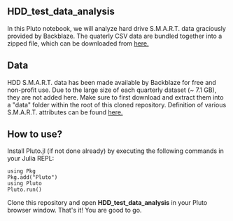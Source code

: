 ## HDD_test_data_analysis

In this Pluto notebook, we will analyze hard drive S.M.A.R.T. data graciously provided by
Backblaze. The quaterly CSV data are bundled together into a zipped file, which
can be downloaded from [here.](https://www.backblaze.com/b2/hard-drive-test-data.html)

## Data

HDD S.M.A.R.T. data has been made available by Backblaze for free and non-profit use. Due to 
the large size of each quarterly dataset (~ 7.1 GB), they are not added here. Make sure to 
first download and extract them into a "data" folder within the root of this cloned repository.
Definition of various S.M.A.R.T. attributes can be found [here.](http://ntfs.com/disk-monitor-smart-attributes.htm)

## How to use?

Install Pluto.jl (if not done already) by executing the following commands in your Julia REPL:

    using Pkg
    Pkg.add("Pluto")
    using Pluto
    Pluto.run() 

Clone this repository and open **HDD_test_data_analysis** in your Pluto browser window. That's it! 
You are good to go.